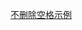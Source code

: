 <!--_PAGEDATA
{
    "title": "控制换行和空格-删除空格",
    "githubissuesid": 2,
    "keywords": "js,subexpressions,javascript",
    "description":" Handlebars 中 控制换行个空格的示例",
    "doc_text":"控制空格",
    "doc_link":"../expressions.html#expressions-whitespaccontrol-1.html",
    "_template": "demo"
}
_PAGEDATA-->

[不删除空格示例](expressions-whitespaccontrol-2.html)

<!-- 模板 -->
<script class="show" id="source" type="text/x-handlebars-template" >

{{#each nav ~}}
  <a href="{{url}}">
    {{~#if test}}
      {{~title}}
    {{~else~}}
      Empty
    {{~/if~}}
  </a>
{{~/each}}

</script>

<!-- 数据 -->
<script class="show json-format-error" id="data" type="text/json">

{
  "nav": [
    {"url": "foo", "test": true, "title": "bar"},
    {"url": "bar"}
  ]
}

</script>        

<!-- helper实现 -->
<script class="show" id="helper">


</script>
